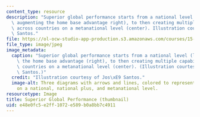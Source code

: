```yaml
---
content_type: resource
description: "Superior global performance starts from a national level (left), to\
  \ augmenting the home base advantage right), to then creating multiple capabilities\
  \ across countries on a metanational level (center). Illustration courtesy of Jos\xE9\
  \ Santos."
file: https://ol-ocw-studio-app-production.s3.amazonaws.com/courses/15-220-global-strategy-and-organization-spring-2012/e48e0fc5e2ff1072e589b0a8bb7c4911_15-220s12-th.jpg
file_type: image/jpeg
image_metadata:
  caption: "Superior global performance starts from a national level (left), to augmenting\
    \ the home base advantage (right), to then creating multiple capabilities across\
    \ countries on a metanational level (center). (Illustration courtesy of Jos\xE9\
    \ Santos.)"
  credit: "Illustration courtesy of Jos\xE9 Santos."
  image-alt: Three diagrams with arrows and lines, colored to represent country relations
    on a national, national plus, and metanational level.
resourcetype: Image
title: Superior Global Performance (thumbnail)
uid: e48e0fc5-e2ff-1072-e589-b0a8bb7c4911
---
```

